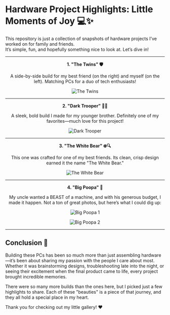 # Hardware Project Highlights: Little Moments of Joy 💻✨  

This repository is just a collection of snapshots of hardware projects I’ve worked on for family and friends.  
It’s simple, fun, and hopefully something nice to look at. Let’s dive in!  

---

<p align="center">  
   <strong>1. "The Twins" 🛡️</strong>  
</p>  

<p align="center">  
  A side-by-side build for my best friend (on the right) and myself (on the left). Matching PCs for a duo of tech enthusiasts!  
</p>  

<p align="center">  
  <img src="https://imgur.com/VYjr3aP.png" alt="The Twins">  
</p>  

---

<p align="center">  
   <strong>2. "Dark Trooper" 🖤🥰</strong>  
</p>  

<p align="center">  
  A sleek, bold build I made for my younger brother. Definitely one of my favorites—much love for this project!  
</p>  

<p align="center">  
  <img src="https://imgur.com/uJYTNai.png" alt="Dark Trooper">  
</p>  

---

<p align="center">  
   <strong>3. "The White Bear" ❄️🔍</strong>  
</p>  

<p align="center">  
  This one was crafted for one of my best friends. Its clean, crisp design earned it the name "The White Bear."  
</p>  

<p align="center">  
  <img src="https://imgur.com/j7gdXOQ.png" alt="The White Bear">  
</p>  

---

<p align="center">  
   <strong>4. "Big Poopa" 🦾</strong>  
</p>  

<p align="center">  
  My uncle wanted a BEAST of a machine, and with his generous budget, I made it happen. Not a ton of great photos, but here’s what I could dig up:  
</p>  

<p align="center">  
  <img src="https://imgur.com/l4w9MlD.png" alt="Big Poopa 1">  
</p>  

<p align="center">  
  <img src="https://imgur.com/dXk41tU.png" alt="Big Poopa 2">  
</p>  

---

## **Conclusion** 🎉  

Building these PCs has been so much more than just assembling hardware—it’s been about sharing my passion with the people I care about most. Whether it was brainstorming designs, troubleshooting late into the night, or seeing their excitement when the final product came to life, every project brought incredible memories.  

There were so many more builds than the ones here, but I picked just a few highlights to share. Each of these "beauties" is a piece of that journey, and they all hold a special place in my heart.  

Thank you for checking out my little gallery! ❤️
